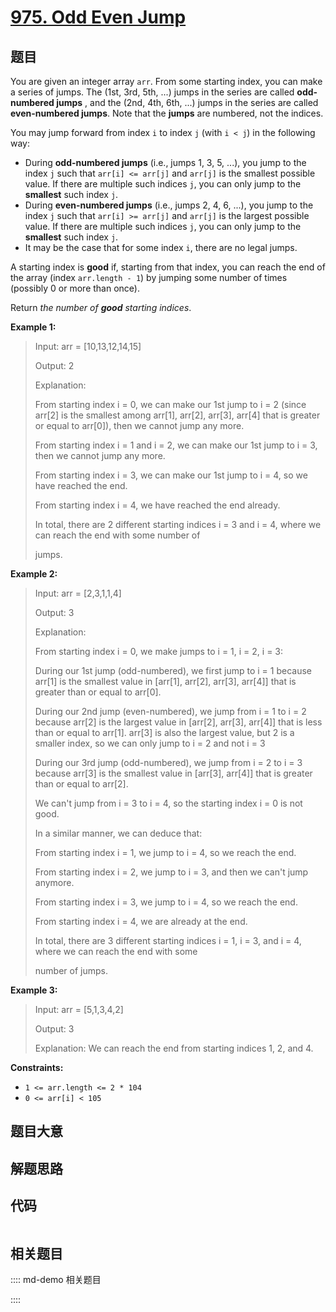 # [975. Odd Even Jump](https://leetcode.com/problems/odd-even-jump)

## 题目

You are given an integer array `arr`. From some starting index, you can make a
series of jumps. The (1st, 3rd, 5th, ...) jumps in the series are called
**odd-numbered jumps** , and the (2nd, 4th, 6th, ...) jumps in the series are
called **even-numbered jumps**. Note that the **jumps** are numbered, not the
indices.

You may jump forward from index `i` to index `j` (with `i < j`) in the
following way:

  * During **odd-numbered jumps** (i.e., jumps 1, 3, 5, ...), you jump to the index `j` such that `arr[i] <= arr[j]` and `arr[j]` is the smallest possible value. If there are multiple such indices `j`, you can only jump to the **smallest** such index `j`.
  * During **even-numbered jumps** (i.e., jumps 2, 4, 6, ...), you jump to the index `j` such that `arr[i] >= arr[j]` and `arr[j]` is the largest possible value. If there are multiple such indices `j`, you can only jump to the **smallest** such index `j`.
  * It may be the case that for some index `i`, there are no legal jumps.

A starting index is **good** if, starting from that index, you can reach the
end of the array (index `arr.length - 1`) by jumping some number of times
(possibly 0 or more than once).

Return _the number of **good** starting indices_.



**Example 1:**

> Input: arr = [10,13,12,14,15]
> 
> Output: 2
> 
> Explanation: 
> 
> From starting index i = 0, we can make our 1st jump to i = 2 (since arr[2] is the smallest among arr[1], arr[2], arr[3], arr[4] that is greater or equal to arr[0]), then we cannot jump any more.
> 
> From starting index i = 1 and i = 2, we can make our 1st jump to i = 3, then we cannot jump any more.
> 
> From starting index i = 3, we can make our 1st jump to i = 4, so we have reached the end.
> 
> From starting index i = 4, we have reached the end already.
> 
> In total, there are 2 different starting indices i = 3 and i = 4, where we can reach the end with some number of
> 
> jumps.

**Example 2:**

> Input: arr = [2,3,1,1,4]
> 
> Output: 3
> 
> Explanation: 
> 
> From starting index i = 0, we make jumps to i = 1, i = 2, i = 3:
> 
> During our 1st jump (odd-numbered), we first jump to i = 1 because arr[1] is the smallest value in [arr[1], arr[2], arr[3], arr[4]] that is greater than or equal to arr[0].
> 
> During our 2nd jump (even-numbered), we jump from i = 1 to i = 2 because arr[2] is the largest value in [arr[2], arr[3], arr[4]] that is less than or equal to arr[1]. arr[3] is also the largest value, but 2 is a smaller index, so we can only jump to i = 2 and not i = 3
> 
> During our 3rd jump (odd-numbered), we jump from i = 2 to i = 3 because arr[3] is the smallest value in [arr[3], arr[4]] that is greater than or equal to arr[2].
> 
> We can't jump from i = 3 to i = 4, so the starting index i = 0 is not good.
> 
> In a similar manner, we can deduce that:
> 
> From starting index i = 1, we jump to i = 4, so we reach the end.
> 
> From starting index i = 2, we jump to i = 3, and then we can't jump anymore.
> 
> From starting index i = 3, we jump to i = 4, so we reach the end.
> 
> From starting index i = 4, we are already at the end.
> 
> In total, there are 3 different starting indices i = 1, i = 3, and i = 4, where we can reach the end with some
> 
> number of jumps.

**Example 3:**

> Input: arr = [5,1,3,4,2]
> 
> Output: 3
> 
> Explanation: We can reach the end from starting indices 1, 2, and 4.

**Constraints:**

  * `1 <= arr.length <= 2 * 104`
  * `0 <= arr[i] < 105`


## 题目大意

## 解题思路

## 代码

```javascript

```

## 相关题目

:::: md-demo 相关题目

::::
